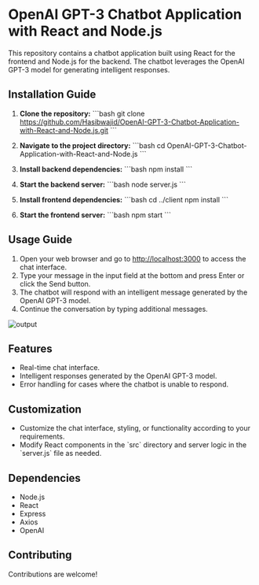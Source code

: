 
# OpenAI GPT-3 Chatbot Application with React and Node.js

This repository contains a chatbot application built using React for the frontend and Node.js for the backend. The chatbot leverages the OpenAI GPT-3 model for generating intelligent responses.

## Installation Guide

1. **Clone the repository:**
   \`\`\`bash
   git clone https://github.com/Hasibwajid/OpenAI-GPT-3-Chatbot-Application-with-React-and-Node.js.git
   \`\`\`

2. **Navigate to the project directory:**
   \`\`\`bash
   cd OpenAI-GPT-3-Chatbot-Application-with-React-and-Node.js
   \`\`\`

3. **Install backend dependencies:**
   \`\`\`bash
   npm install
   \`\`\`

4. **Start the backend server:**
   \`\`\`bash
   node server.js
   \`\`\`

5. **Install frontend dependencies:**
   \`\`\`bash
   cd ../client
   npm install
   \`\`\`

6. **Start the frontend server:**
   \`\`\`bash
   npm start
   \`\`\`

## Usage Guide

1. Open your web browser and go to [http://localhost:3000](http://localhost:3000) to access the chat interface.
2. Type your message in the input field at the bottom and press Enter or click the Send button.
3. The chatbot will respond with an intelligent message generated by the OpenAI GPT-3 model.
4. Continue the conversation by typing additional messages.

![output](https://github.com/Hasibwajid/OpenAI-GPT-3-Chatbot-Application-with-React-and-Node.js/assets/72168225/25ef857a-6678-486c-8dd4-73f5eaf42bee)


## Features

- Real-time chat interface.
- Intelligent responses generated by the OpenAI GPT-3 model.
- Error handling for cases where the chatbot is unable to respond.

## Customization

- Customize the chat interface, styling, or functionality according to your requirements.
- Modify React components in the \`src\` directory and server logic in the \`server.js\` file as needed.

## Dependencies

- Node.js
- React
- Express
- Axios
- OpenAI

## Contributing

Contributions are welcome! 
